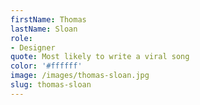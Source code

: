 ```yaml
---
firstName: Thomas
lastName: Sloan
role:
- Designer
quote: Most likely to write a viral song
color: '#ffffff'
image: /images/thomas-sloan.jpg
slug: thomas-sloan
---
```


